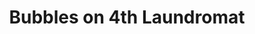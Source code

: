 ---
title: "Bubbles on 4th Laundromat"
url: /coraopolis/bubbles-on-4th-laundromat/
shop: laundry
---